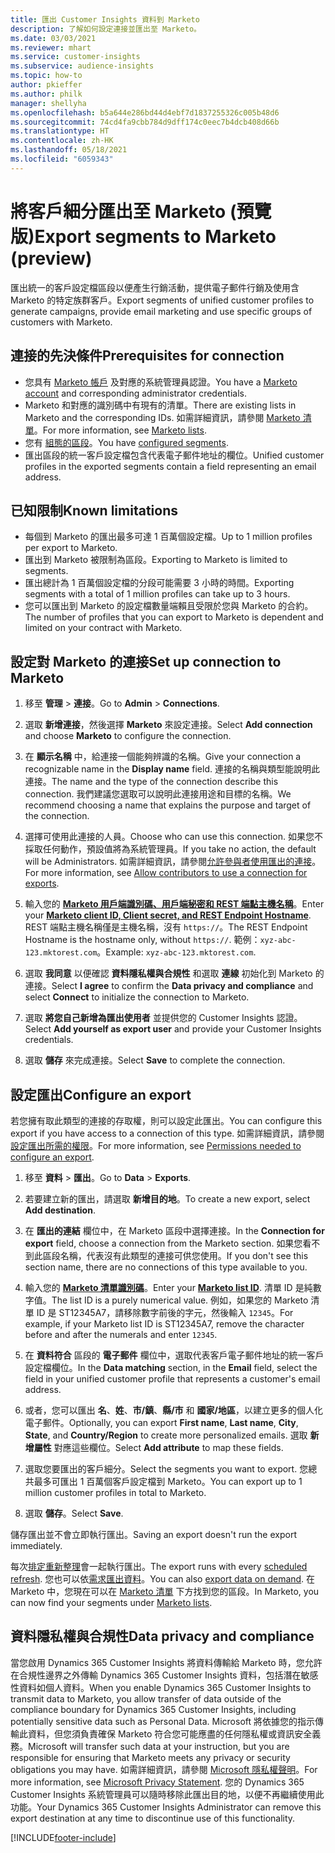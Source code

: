 ```yaml
---
title: 匯出 Customer Insights 資料到 Marketo
description: 了解如何設定連接並匯出至 Marketo。
ms.date: 03/03/2021
ms.reviewer: mhart
ms.service: customer-insights
ms.subservice: audience-insights
ms.topic: how-to
author: pkieffer
ms.author: philk
manager: shellyha
ms.openlocfilehash: b5a644e286bd44d4ebf7d1837255326c005b48d6
ms.sourcegitcommit: 74cd4fa9cbb784d9dff174c0eec7b4dcb408d66b
ms.translationtype: HT
ms.contentlocale: zh-HK
ms.lasthandoff: 05/18/2021
ms.locfileid: "6059343"
---
```

# <a name="export-segments-to-marketo-preview"></a><span data-ttu-id="901b0-103">將客戶細分匯出至 Marketo (預覽版)</span><span class="sxs-lookup"><span data-stu-id="901b0-103">Export segments to Marketo (preview)</span></span>

<span data-ttu-id="901b0-104">匯出統一的客戶設定檔區段以便產生行銷活動，提供電子郵件行銷及使用含 Marketo 的特定族群客戶。</span><span class="sxs-lookup"><span data-stu-id="901b0-104">Export segments of unified customer profiles to generate campaigns, provide email marketing and use specific groups of customers with Marketo.</span></span>

## <a name="prerequisites-for-connection"></a><span data-ttu-id="901b0-105">連接的先決條件</span><span class="sxs-lookup"><span data-stu-id="901b0-105">Prerequisites for connection</span></span>

-   <span data-ttu-id="901b0-106">您具有 [Marketo 帳戶](https://login.marketo.com/) 及對應的系統管理員認證。</span><span class="sxs-lookup"><span data-stu-id="901b0-106">You have a [Marketo account](https://login.marketo.com/) and corresponding administrator credentials.</span></span>
-   <span data-ttu-id="901b0-107">Marketo 和對應的識別碼中有現有的清單。</span><span class="sxs-lookup"><span data-stu-id="901b0-107">There are existing lists in Marketo and the corresponding IDs.</span></span> <span data-ttu-id="901b0-108">如需詳細資訊，請參閱 [ Marketo 清單](https://docs.marketo.com/display/public/DOCS/Understanding+Static+Lists)。</span><span class="sxs-lookup"><span data-stu-id="901b0-108">For more information, see [Marketo lists](https://docs.marketo.com/display/public/DOCS/Understanding+Static+Lists).</span></span>
-   <span data-ttu-id="901b0-109">您有 [組態的區段](segments.md)。</span><span class="sxs-lookup"><span data-stu-id="901b0-109">You have [configured segments](segments.md).</span></span>
-   <span data-ttu-id="901b0-110">匯出區段的統一客戶設定檔包含代表電子郵件地址的欄位。</span><span class="sxs-lookup"><span data-stu-id="901b0-110">Unified customer profiles in the exported segments contain a field representing an email address.</span></span>

## <a name="known-limitations"></a><span data-ttu-id="901b0-111">已知限制</span><span class="sxs-lookup"><span data-stu-id="901b0-111">Known limitations</span></span>

- <span data-ttu-id="901b0-112">每個到 Marketo 的匯出最多可達 1 百萬個設定檔。</span><span class="sxs-lookup"><span data-stu-id="901b0-112">Up to 1 million profiles per export to Marketo.</span></span>
- <span data-ttu-id="901b0-113">匯出到 Marketo 被限制為區段。</span><span class="sxs-lookup"><span data-stu-id="901b0-113">Exporting to Marketo is limited to segments.</span></span>
- <span data-ttu-id="901b0-114">匯出總計為 1 百萬個設定檔的分段可能需要 3 小時的時間。</span><span class="sxs-lookup"><span data-stu-id="901b0-114">Exporting segments with a total of 1 million profiles can take up to 3 hours.</span></span> 
- <span data-ttu-id="901b0-115">您可以匯出到 Marketo 的設定檔數量端賴且受限於您與 Marketo 的合約。</span><span class="sxs-lookup"><span data-stu-id="901b0-115">The number of profiles that you can export to Marketo is dependent and limited on your contract with Marketo.</span></span>

## <a name="set-up-connection-to-marketo"></a><span data-ttu-id="901b0-116">設定對 Marketo 的連接</span><span class="sxs-lookup"><span data-stu-id="901b0-116">Set up connection to Marketo</span></span>

1. <span data-ttu-id="901b0-117">移至 **管理** > **連接**。</span><span class="sxs-lookup"><span data-stu-id="901b0-117">Go to **Admin** > **Connections**.</span></span>

1. <span data-ttu-id="901b0-118">選取 **新增連接**，然後選擇 **Marketo** 來設定連接。</span><span class="sxs-lookup"><span data-stu-id="901b0-118">Select **Add connection** and choose **Marketo** to configure the connection.</span></span>

1. <span data-ttu-id="901b0-119">在 **顯示名稱** 中，給連接一個能夠辨識的名稱。</span><span class="sxs-lookup"><span data-stu-id="901b0-119">Give your connection a recognizable name in the **Display name** field.</span></span> <span data-ttu-id="901b0-120">連接的名稱與類型能說明此連接。</span><span class="sxs-lookup"><span data-stu-id="901b0-120">The name and the type of the connection describe this connection.</span></span> <span data-ttu-id="901b0-121">我們建議您選取可以說明此連接用途和目標的名稱。</span><span class="sxs-lookup"><span data-stu-id="901b0-121">We recommend choosing a name that explains the purpose and target of the connection.</span></span>

1. <span data-ttu-id="901b0-122">選擇可使用此連接的人員。</span><span class="sxs-lookup"><span data-stu-id="901b0-122">Choose who can use this connection.</span></span> <span data-ttu-id="901b0-123">如果您不採取任何動作，預設值將為系統管理員。</span><span class="sxs-lookup"><span data-stu-id="901b0-123">If you take no action, the default will be Administrators.</span></span> <span data-ttu-id="901b0-124">如需詳細資訊，請參閱[允許參與者使用匯出的連接](connections.md#allow-contributors-to-use-a-connection-for-exports)。</span><span class="sxs-lookup"><span data-stu-id="901b0-124">For more information, see [Allow contributors to use a connection for exports](connections.md#allow-contributors-to-use-a-connection-for-exports).</span></span>

1. <span data-ttu-id="901b0-125">輸入您的 **[Marketo 用戶端識別碼、用戶端秘密和 REST 端點主機名稱](https://developers.marketo.com/rest-api/authentication/)**。</span><span class="sxs-lookup"><span data-stu-id="901b0-125">Enter your **[Marketo client ID, Client secret, and REST Endpoint Hostname](https://developers.marketo.com/rest-api/authentication/)**.</span></span> <span data-ttu-id="901b0-126">REST 端點主機名稱僅是主機名稱，沒有 `https://`。</span><span class="sxs-lookup"><span data-stu-id="901b0-126">The REST Endpoint Hostname is the hostname only, without `https://`.</span></span> <span data-ttu-id="901b0-127">範例：`xyz-abc-123.mktorest.com`。</span><span class="sxs-lookup"><span data-stu-id="901b0-127">Example: `xyz-abc-123.mktorest.com`.</span></span> 

1. <span data-ttu-id="901b0-128">選取 **我同意** 以便確認 **資料隱私權與合規性** 和選取 **連線** 初始化到 Marketo 的連接。</span><span class="sxs-lookup"><span data-stu-id="901b0-128">Select **I agree** to confirm the **Data privacy and compliance** and select **Connect** to initialize the connection to Marketo.</span></span>

1. <span data-ttu-id="901b0-129">選取 **將您自己新增為匯出使用者** 並提供您的 Customer Insights 認證。</span><span class="sxs-lookup"><span data-stu-id="901b0-129">Select **Add yourself as export user** and provide your Customer Insights credentials.</span></span>

1. <span data-ttu-id="901b0-130">選取 **儲存** 來完成連接。</span><span class="sxs-lookup"><span data-stu-id="901b0-130">Select **Save** to complete the connection.</span></span>

## <a name="configure-an-export"></a><span data-ttu-id="901b0-131">設定匯出</span><span class="sxs-lookup"><span data-stu-id="901b0-131">Configure an export</span></span>

<span data-ttu-id="901b0-132">若您擁有取此類型的連接的存取權，則可以設定此匯出。</span><span class="sxs-lookup"><span data-stu-id="901b0-132">You can configure this export if you have access to a connection of this type.</span></span> <span data-ttu-id="901b0-133">如需詳細資訊，請參閱[設定匯出所需的權限](export-destinations.md#set-up-a-new-export)。</span><span class="sxs-lookup"><span data-stu-id="901b0-133">For more information, see [Permissions needed to configure an export](export-destinations.md#set-up-a-new-export).</span></span>

1. <span data-ttu-id="901b0-134">移至 **資料** > **匯出**。</span><span class="sxs-lookup"><span data-stu-id="901b0-134">Go to **Data** > **Exports**.</span></span>

1. <span data-ttu-id="901b0-135">若要建立新的匯出，請選取 **新增目的地**。</span><span class="sxs-lookup"><span data-stu-id="901b0-135">To create a new export, select **Add destination**.</span></span>

1. <span data-ttu-id="901b0-136">在 **匯出的連結** 欄位中，在 Marketo 區段中選擇連接。</span><span class="sxs-lookup"><span data-stu-id="901b0-136">In the **Connection for export** field, choose a connection from the Marketo section.</span></span> <span data-ttu-id="901b0-137">如果您看不到此區段名稱，代表沒有此類型的連接可供您使用。</span><span class="sxs-lookup"><span data-stu-id="901b0-137">If you don't see this section name, there are no connections of this type available to you.</span></span>

1. <span data-ttu-id="901b0-138">輸入您的 **[Marketo 清單識別碼](https://docs.marketo.com/display/public/DOCS/Understanding+Static+Lists)**。</span><span class="sxs-lookup"><span data-stu-id="901b0-138">Enter your **[Marketo list ID](https://docs.marketo.com/display/public/DOCS/Understanding+Static+Lists)**.</span></span> <span data-ttu-id="901b0-139">清單 ID 是純數字值。</span><span class="sxs-lookup"><span data-stu-id="901b0-139">The list ID is a purely numerical value.</span></span> <span data-ttu-id="901b0-140">例如，如果您的 Marketo 清單 ID 是 ST12345A7，請移除數字前後的字元，然後輸入 `12345`。</span><span class="sxs-lookup"><span data-stu-id="901b0-140">For example, if your Marketo list ID is ST12345A7, remove the character before and after the numerals and enter `12345`.</span></span> 

1. <span data-ttu-id="901b0-141">在 **資料符合** 區段的 **電子郵件** 欄位中，選取代表客戶電子郵件地址的統一客戶設定檔欄位。</span><span class="sxs-lookup"><span data-stu-id="901b0-141">In the **Data matching** section, in the **Email** field, select the field in your unified customer profile that represents a customer's email address.</span></span> 

1. <span data-ttu-id="901b0-142">或者，您可以匯出 **名**、**姓**、**市/鎮**、**縣/市** 和 **國家/地區**，以建立更多的個人化電子郵件。</span><span class="sxs-lookup"><span data-stu-id="901b0-142">Optionally, you can export **First name**, **Last name**, **City**, **State**, and **Country/Region**  to create more personalized emails.</span></span> <span data-ttu-id="901b0-143">選取 **新增屬性** 對應這些欄位。</span><span class="sxs-lookup"><span data-stu-id="901b0-143">Select **Add attribute** to map these fields.</span></span>

1. <span data-ttu-id="901b0-144">選取您要匯出的客戶細分。</span><span class="sxs-lookup"><span data-stu-id="901b0-144">Select the segments you want to export.</span></span> <span data-ttu-id="901b0-145">您總共最多可匯出 1 百萬個客戶設定檔到 Marketo。</span><span class="sxs-lookup"><span data-stu-id="901b0-145">You can export up to 1 million customer profiles in total to Marketo.</span></span>

1. <span data-ttu-id="901b0-146">選取 **儲存**。</span><span class="sxs-lookup"><span data-stu-id="901b0-146">Select **Save**.</span></span>

<span data-ttu-id="901b0-147">儲存匯出並不會立即執行匯出。</span><span class="sxs-lookup"><span data-stu-id="901b0-147">Saving an export doesn't run the export immediately.</span></span>

<span data-ttu-id="901b0-148">每次[排定重新整理](system.md#schedule-tab)會一起執行匯出。</span><span class="sxs-lookup"><span data-stu-id="901b0-148">The export runs with every [scheduled refresh](system.md#schedule-tab).</span></span> <span data-ttu-id="901b0-149">您也可以依[需求匯出資料](export-destinations.md#run-exports-on-demand)。</span><span class="sxs-lookup"><span data-stu-id="901b0-149">You can also [export data on demand](export-destinations.md#run-exports-on-demand).</span></span> <span data-ttu-id="901b0-150">在 Marketo 中，您現在可以在 [Marketo 清單](https://docs.marketo.com/display/public/DOCS/Understanding+Static+Lists) 下方找到您的區段。</span><span class="sxs-lookup"><span data-stu-id="901b0-150">In Marketo, you can now find your segments under [Marketo lists](https://docs.marketo.com/display/public/DOCS/Understanding+Static+Lists).</span></span>


## <a name="data-privacy-and-compliance"></a><span data-ttu-id="901b0-151">資料隱私權與合規性</span><span class="sxs-lookup"><span data-stu-id="901b0-151">Data privacy and compliance</span></span>

<span data-ttu-id="901b0-152">當您啟用 Dynamics 365 Customer Insights 將資料傳輸給 Marketo 時，您允許在合規性邊界之外傳輸 Dynamics 365 Customer Insights 資料，包括潛在敏感性資料如個人資料。</span><span class="sxs-lookup"><span data-stu-id="901b0-152">When you enable Dynamics 365 Customer Insights to transmit data to Marketo, you allow transfer of data outside of the compliance boundary for Dynamics 365 Customer Insights, including potentially sensitive data such as Personal Data.</span></span> <span data-ttu-id="901b0-153">Microsoft 將依據您的指示傳輸此資料，但您須負責確保 Marketo 符合您可能應盡的任何隱私權或資訊安全義務。</span><span class="sxs-lookup"><span data-stu-id="901b0-153">Microsoft will transfer such data at your instruction, but you are responsible for ensuring that Marketo meets any privacy or security obligations you may have.</span></span> <span data-ttu-id="901b0-154">如需詳細資訊，請參閱 [Microsoft 隱私權聲明](https://go.microsoft.com/fwlink/?linkid=396732)。</span><span class="sxs-lookup"><span data-stu-id="901b0-154">For more information, see [Microsoft Privacy Statement](https://go.microsoft.com/fwlink/?linkid=396732).</span></span>
<span data-ttu-id="901b0-155">您的 Dynamics 365 Customer Insights 系統管理員可以隨時移除此匯出目的地，以便不再繼續使用此功能。</span><span class="sxs-lookup"><span data-stu-id="901b0-155">Your Dynamics 365 Customer Insights Administrator can remove this export destination at any time to discontinue use of this functionality.</span></span>


[!INCLUDE[footer-include](../includes/footer-banner.md)]
